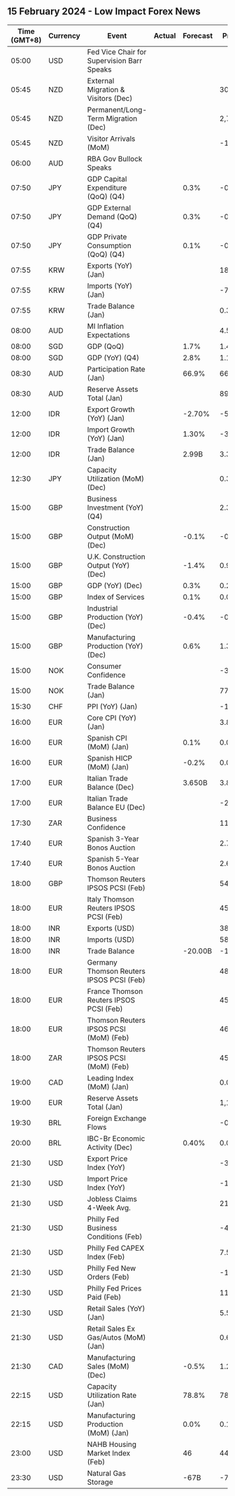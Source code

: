 ## 15 February 2024 - Low Impact Forex News

| Time (GMT+8) | Currency | Event | Actual | Forecast | Previous |
|------|----------|-------|--------|----------|----------|
| 05:00 | USD | Fed Vice Chair for Supervision Barr Speaks |  |  |  |
| 05:45 | NZD | External Migration & Visitors (Dec) |  |  | 30.40% |
| 05:45 | NZD | Permanent/Long-Term Migration (Dec) |  |  | 2,740 |
| 05:45 | NZD | Visitor Arrivals (MoM) |  |  | -1.5% |
| 06:00 | AUD | RBA Gov Bullock Speaks |  |  |  |
| 07:50 | JPY | GDP Capital Expenditure (QoQ) (Q4) |  | 0.3% | -0.4% |
| 07:50 | JPY | GDP External Demand (QoQ) (Q4) |  | 0.3% | -0.1% |
| 07:50 | JPY | GDP Private Consumption (QoQ) (Q4) |  | 0.1% | -0.2% |
| 07:55 | KRW | Exports (YoY) (Jan) |  |  | 18.0% |
| 07:55 | KRW | Imports (YoY) (Jan) |  |  | -7.8% |
| 07:55 | KRW | Trade Balance (Jan) |  |  | 0.30B |
| 08:00 | AUD | MI Inflation Expectations |  |  | 4.5% |
| 08:00 | SGD | GDP (QoQ) |  | 1.7% | 1.4% |
| 08:00 | SGD | GDP (YoY) (Q4) |  | 2.8% | 1.1% |
| 08:30 | AUD | Participation Rate (Jan) |  | 66.9% | 66.8% |
| 08:30 | AUD | Reserve Assets Total (Jan) |  |  | 89.4B |
| 12:00 | IDR | Export Growth (YoY) (Jan) |  | -2.70% | -5.76% |
| 12:00 | IDR | Import Growth (YoY) (Jan) |  | 1.30% | -3.81% |
| 12:00 | IDR | Trade Balance (Jan) |  | 2.99B | 3.30B |
| 12:30 | JPY | Capacity Utilization (MoM) (Dec) |  |  | 0.3% |
| 15:00 | GBP | Business Investment (YoY) (Q4) |  |  | 2.3% |
| 15:00 | GBP | Construction Output (MoM) (Dec) |  | -0.1% | -0.2% |
| 15:00 | GBP | U.K. Construction Output (YoY) (Dec) |  | -1.4% | 0.9% |
| 15:00 | GBP | GDP (YoY) (Dec) |  | 0.3% | 0.2% |
| 15:00 | GBP | Index of Services |  | 0.1% | 0.0% |
| 15:00 | GBP | Industrial Production (YoY) (Dec) |  | -0.4% | -0.1% |
| 15:00 | GBP | Manufacturing Production (YoY) (Dec) |  | 0.6% | 1.3% |
| 15:00 | NOK | Consumer Confidence |  |  | -33.50 |
| 15:00 | NOK | Trade Balance (Jan) |  |  | 77.3B |
| 15:30 | CHF | PPI (YoY) (Jan) |  |  | -1.1% |
| 16:00 | EUR | Core CPI (YoY) (Jan) |  |  | 3.8% |
| 16:00 | EUR | Spanish CPI (MoM) (Jan) |  | 0.1% | 0.0% |
| 16:00 | EUR | Spanish HICP (MoM) (Jan) |  | -0.2% | 0.0% |
| 17:00 | EUR | Italian Trade Balance (Dec) |  | 3.650B | 3.889B |
| 17:00 | EUR | Italian Trade Balance EU (Dec) |  |  | -2.39B |
| 17:30 | ZAR | Business Confidence |  |  | 111.5 |
| 17:40 | EUR | Spanish 3-Year Bonos Auction |  |  | 2.799% |
| 17:40 | EUR | Spanish 5-Year Bonos Auction |  |  | 2.621% |
| 18:00 | GBP | Thomson Reuters IPSOS PCSI (Feb) |  |  | 54.7 |
| 18:00 | EUR | Italy Thomson Reuters IPSOS PCSI (Feb) |  |  | 45.31 |
| 18:00 | INR | Exports (USD) |  |  | 38.45B |
| 18:00 | INR | Imports (USD) |  |  | 58.25B |
| 18:00 | INR | Trade Balance |  | -20.00B | -19.80B |
| 18:00 | EUR | Germany Thomson Reuters IPSOS PCSI (Feb) |  |  | 48.91 |
| 18:00 | EUR | France Thomson Reuters IPSOS PCSI (Feb) |  |  | 45.20 |
| 18:00 | EUR | Thomson Reuters IPSOS PCSI (MoM) (Feb) |  |  | 46.05 |
| 18:00 | ZAR | Thomson Reuters IPSOS PCSI (MoM) (Feb) |  |  | 45.95 |
| 19:00 | CAD | Leading Index (MoM) (Jan) |  |  | 0.05% |
| 19:00 | EUR | Reserve Assets Total (Jan) |  |  | 1,147.67B |
| 19:30 | BRL | Foreign Exchange Flows |  |  | -0.315B |
| 20:00 | BRL | IBC-Br Economic Activity (Dec) |  | 0.40% | 0.01% |
| 21:30 | USD | Export Price Index (YoY) |  |  | -3.2% |
| 21:30 | USD | Import Price Index (YoY) |  |  | -1.6% |
| 21:30 | USD | Jobless Claims 4-Week Avg. |  |  | 212.25K |
| 21:30 | USD | Philly Fed Business Conditions (Feb) |  |  | -4.0 |
| 21:30 | USD | Philly Fed CAPEX Index (Feb) |  |  | 7.50 |
| 21:30 | USD | Philly Fed New Orders (Feb) |  |  | -17.9 |
| 21:30 | USD | Philly Fed Prices Paid (Feb) |  |  | 11.30 |
| 21:30 | USD | Retail Sales (YoY) (Jan) |  |  | 5.59% |
| 21:30 | USD | Retail Sales Ex Gas/Autos (MoM) (Jan) |  |  | 0.6% |
| 21:30 | CAD | Manufacturing Sales (MoM) (Dec) |  | -0.5% | 1.2% |
| 22:15 | USD | Capacity Utilization Rate (Jan) |  | 78.8% | 78.6% |
| 22:15 | USD | Manufacturing Production (MoM) (Jan) |  | 0.0% | 0.1% |
| 23:00 | USD | NAHB Housing Market Index (Feb) |  | 46 | 44 |
| 23:30 | USD | Natural Gas Storage |  | -67B | -75B |
